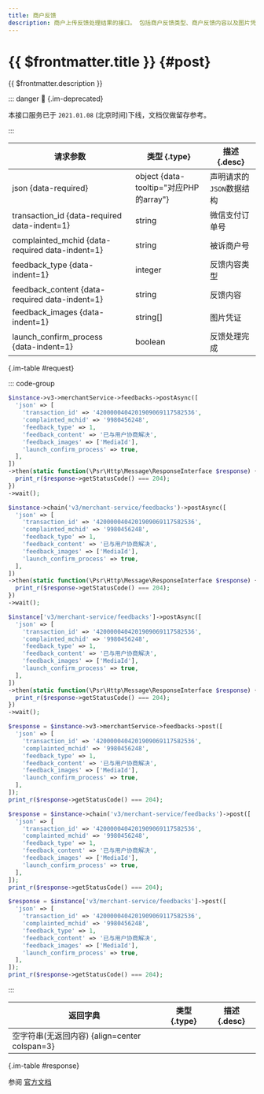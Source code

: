```yaml
---
title: 商户反馈
description: 商户上传反馈处理结果的接口。 包括商户反馈类型、商户反馈内容以及图片凭证。 其中上传图片凭证需首先调用“商户上传反馈图片”接口，得到图片id，再将id填入请求。
---
```


# {{ $frontmatter.title }} {#post}

{{ $frontmatter.description }}

::: danger :no_entry_sign: {.im-deprecated}

本接口服务已于 `2021.01.08` (北京时间)下线，文档仅做留存参考。

:::

| 请求参数 | 类型 {.type} | 描述 {.desc}
| --- | --- | ---
| json {data-required} | object {data-tooltip="对应PHP的array"} | 声明请求的`JSON`数据结构
| transaction_id {data-required data-indent=1} | string | 微信支付订单号
| complainted_mchid {data-required data-indent=1} | string | 被诉商户号
| feedback_type {data-indent=1} | integer | 反馈内容类型
| feedback_content {data-required data-indent=1} | string | 反馈内容
| feedback_images {data-indent=1} | string[] | 图片凭证
| launch_confirm_process {data-indent=1} | boolean | 反馈处理完成

{.im-table #request}

::: code-group

```php [异步纯链式]
$instance->v3->merchantService->feedbacks->postAsync([
  'json' => [
    'transaction_id' => '4200000404201909069117582536',
    'complainted_mchid' => '9980456248',
    'feedback_type' => 1,
    'feedback_content' => '已与用户协商解决',
    'feedback_images' => ['MediaId'],
    'launch_confirm_process' => true,
  ],
])
->then(static function(\Psr\Http\Message\ResponseInterface $response) {
  print_r($response->getStatusCode() === 204);
})
->wait();
```

```php [异步声明式]
$instance->chain('v3/merchant-service/feedbacks')->postAsync([
  'json' => [
    'transaction_id' => '4200000404201909069117582536',
    'complainted_mchid' => '9980456248',
    'feedback_type' => 1,
    'feedback_content' => '已与用户协商解决',
    'feedback_images' => ['MediaId'],
    'launch_confirm_process' => true,
  ],
])
->then(static function(\Psr\Http\Message\ResponseInterface $response) {
  print_r($response->getStatusCode() === 204);
})
->wait();
```

```php [异步属性式]
$instance['v3/merchant-service/feedbacks']->postAsync([
  'json' => [
    'transaction_id' => '4200000404201909069117582536',
    'complainted_mchid' => '9980456248',
    'feedback_type' => 1,
    'feedback_content' => '已与用户协商解决',
    'feedback_images' => ['MediaId'],
    'launch_confirm_process' => true,
  ],
])
->then(static function(\Psr\Http\Message\ResponseInterface $response) {
  print_r($response->getStatusCode() === 204);
})
->wait();
```

```php [同步纯链式]
$response = $instance->v3->merchantService->feedbacks->post([
  'json' => [
    'transaction_id' => '4200000404201909069117582536',
    'complainted_mchid' => '9980456248',
    'feedback_type' => 1,
    'feedback_content' => '已与用户协商解决',
    'feedback_images' => ['MediaId'],
    'launch_confirm_process' => true,
  ],
]);
print_r($response->getStatusCode() === 204);
```

```php [同步声明式]
$response = $instance->chain('v3/merchant-service/feedbacks')->post([
  'json' => [
    'transaction_id' => '4200000404201909069117582536',
    'complainted_mchid' => '9980456248',
    'feedback_type' => 1,
    'feedback_content' => '已与用户协商解决',
    'feedback_images' => ['MediaId'],
    'launch_confirm_process' => true,
  ],
]);
print_r($response->getStatusCode() === 204);
```

```php [同步属性式]
$response = $instance['v3/merchant-service/feedbacks']->post([
  'json' => [
    'transaction_id' => '4200000404201909069117582536',
    'complainted_mchid' => '9980456248',
    'feedback_type' => 1,
    'feedback_content' => '已与用户协商解决',
    'feedback_images' => ['MediaId'],
    'launch_confirm_process' => true,
  ],
]);
print_r($response->getStatusCode() === 204);
```

:::

| 返回字典 | 类型 {.type} | 描述 {.desc}
| --- | --- | ---
| 空字符串(无返回内容) {align=center colspan=3}

{.im-table #response}

参阅 [官方文档](https://pay.weixin.qq.com/wiki/doc/apiv3/wxpay/tool/merchant-service/chapter3_6.shtml)
